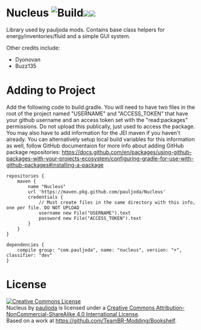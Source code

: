 Nucleus ![Build](https://github.com/TeamBR-Modding/Nucleus/workflows/Build/badge.svg)<a href='https://minecraft.curseforge.com/projects/nucleus'><img src='http://cf.way2muchnoise.eu/full_nucleus_downloads.svg'><img src='http://cf.way2muchnoise.eu/versions/nucleus_latest.svg'></a>
======

Library used by pauljoda mods. Contains base class helpers for energy/inventories/fluid and a simple GUI system.

Other credits include:

- Dyonovan
- Buzz135

Adding to Project
=================

Add the following code to build.gradle. You will need to have two files in the root of the project named "USERNAME"
and "ACCESS_TOKEN" that have your github username and an access token set with the "read:packages" permissions. Do not
upload this publically, just used to access the package. You may also have to add information for the JEI maven if you
haven't already. You can alternatively setup local build variables for this information as well, follow GitHub
documentaion for more info about adding GitHub package
repositories: https://docs.github.com/en/packages/using-github-packages-with-your-projects-ecosystem/configuring-gradle-for-use-with-github-packages#installing-a-package

```
repositories {
    maven {
        name "Nucleus"
        url 'https://maven.pkg.github.com/pauljoda/Nucleus'
        credentials {
            // Must create files in the same directory with this info, one per file. DO NOT UPLOAD
            username new File("USERNAME").text
            password new File("ACCESS_TOKEN").text
        }
    }
}

dependencies {
    compile group: "com.pauljoda", name: "nucleus", version: "+", classifier: "dev"
}
```

License
=======
<a rel="license" href="http://creativecommons.org/licenses/by-nc-sa/4.0/"><img alt="Creative Commons License" style="border-width:0" src="https://i.creativecommons.org/l/by-nc-sa/4.0/88x31.png" /></a><br /><span xmlns:dct="http://purl.org/dc/terms/" property="dct:title">
Nucleus</span>
by <a xmlns:cc="http://creativecommons.org/ns#" href="http://minecraft.curseforge.com/projects/bookshelf-api-library" property="cc:attributionName" rel="cc:attributionURL">
pauljoda</a> is licensed under a <a rel="license" href="http://creativecommons.org/licenses/by-nc-sa/4.0/">Creative
Commons Attribution-NonCommercial-ShareAlike 4.0 International License</a>.<br />Based on a work
at <a xmlns:dct="http://purl.org/dc/terms/" href="https://github.com/TeamBR-Modding/Bookshelf" rel="dct:source">https://github.com/TeamBR-Modding/Bookshelf</a>.